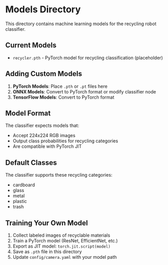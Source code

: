 # Models Directory

This directory contains machine learning models for the recycling robot classifier.

## Current Models

- `recycler.pth` - PyTorch model for recycling classification (placeholder)

## Adding Custom Models

1. **PyTorch Models**: Place `.pth` or `.pt` files here
2. **ONNX Models**: Convert to PyTorch format or modify classifier node
3. **TensorFlow Models**: Convert to PyTorch format

## Model Format

The classifier expects models that:
- Accept 224x224 RGB images
- Output class probabilities for recycling categories
- Are compatible with PyTorch JIT

## Default Classes

The classifier supports these recycling categories:
- cardboard
- glass  
- metal
- plastic
- trash

## Training Your Own Model

1. Collect labeled images of recyclable materials
2. Train a PyTorch model (ResNet, EfficientNet, etc.)
3. Export as JIT model: `torch.jit.script(model)`
4. Save as `.pth` file in this directory
5. Update `config/camera.yaml` with your model path
